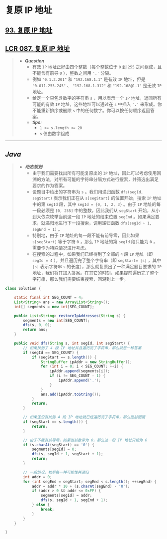 # 复原 IP 地址

## [93. 复原 IP 地址](https://leetcode.cn/problems/restore-ip-addresses/)

## [LCR 087. 复原 IP 地址](https://leetcode.cn/problems/0on3uN/)

> - ***Question***
>   - 有效 `IP` 地址正好由四个整数（每个整数位于 `0` 到 `255` 之间组成，且不能含有前导 `0` ），整数之间用 `'.'` 分隔。
>   - 例如 `"0.1.2.201"` 和 `"192.168.1.1"` 是有效 `IP` 地址，但是 `"0.011.255.245"` 、 `"192.168.1.312"` 和 `"192.168@1.1"` 是无效 `IP` 地址。
>   - 给定一个只包含数字的字符串 `s` ，用以表示一个 `IP` 地址，返回所有可能的有效 `IP` 地址，这些地址可以通过在 `s` 中插入 `'.'` 来形成。你不能重新排序或删除 `s` 中的任何数字。你可以按任何顺序返回答案。
>   - ***tips:***
>     - `1 <= s.length <= 20`
>     - `s` 仅由数字组成

---

## *Java*

> - ***动态规划***
>   - 由于我们需要找出所有可能复原出的 `IP` 地址，因此可以考虑使用回溯的方法，对所有可能的字符串分隔方式进行搜索，并筛选出满足要求的作为答案。
>   - 设题目中给出的字符串为 `s` 。我们用递归函数 `dfs(segId, segStart)` 表示我们正在从 `s[segStart]` 的位置开始，搜索 `IP` 地址中的第 `segId` 段，其中 `segId = {0, 1, 2, 3}` 。由于 `IP` 地址的每一段必须是 `[0, 255]` 中的整数，因此我们从 `segStart` 开始，从小到大依次枚举当前这一段 `IP` 地址的结束位置 `segEnd` 。如果满足要求，就递归地进行下一段搜索，调用递归函数 `dfs(segId + 1, segEnd + 1)` 。
>   - 特别地，由于 `IP` 地址的每一段不能有前导零，因此如果 `s[segStart]` 等于字符 `0` ，那么 `IP` 地址的第 `segId` 段只能为 `0` ，需要作为特殊情况进行考虑。
>   - 在搜索的过程中，如果我们已经得到了全部的 `4` 段 `IP` 地址（即 `segId = 4` ），并且遍历完了整个字符串（即 `segStart= |s|` ，其中 `|s|` 表示字符串 `s` 的长度），那么就复原出了一种满足题目要求的 `IP` 地址，我们将其加入答案。在其它的时刻，如果提前遍历完了整个字符串，那么我们需要结束搜索，回溯到上一步。

```java
class Solution {

    static final int SEG_COUNT = 4;
    List<String> ans = new ArrayList<String>();
    int[] segments = new int[SEG_COUNT];

    public List<String> restoreIpAddresses(String s) {
        segments = new int[SEG_COUNT];
        dfs(s, 0, 0);
        return ans;
    }

    public void dfs(String s, int segId, int segStart) {
        // 如果找到了 4 段 IP 地址并且遍历完了字符串，那么就是一种答案
        if (segId == SEG_COUNT) {
            if (segStart == s.length()) {
                StringBuffer ipAddr = new StringBuffer();
                for (int i = 0; i < SEG_COUNT; ++i) {
                    ipAddr.append(segments[i]);
                    if (i != SEG_COUNT - 1) {
                        ipAddr.append('.');
                    }
                }
                ans.add(ipAddr.toString());
            }
            return;
        }

        // 如果还没有找到 4 段 IP 地址就已经遍历完了字符串，那么提前回溯
        if (segStart == s.length()) {
            return;
        }

        // 由于不能有前导零，如果当前数字为 0，那么这一段 IP 地址只能为 0
        if (s.charAt(segStart) == '0') {
            segments[segId] = 0;
            dfs(s, segId + 1, segStart + 1);
            return;
        }

        // 一般情况，枚举每一种可能性并递归
        int addr = 0;
        for (int segEnd = segStart; segEnd < s.length(); ++segEnd) {
            addr = addr * 10 + (s.charAt(segEnd) - '0');
            if (addr > 0 && addr <= 0xFF) {
                segments[segId] = addr;
                dfs(s, segId + 1, segEnd + 1);
            } else {
                break;
            }
        }
    }

}
```
